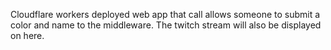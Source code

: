 Cloudflare workers deployed web app that call allows someone to submit a color and name to the middleware. The twitch stream will also be displayed on here. 